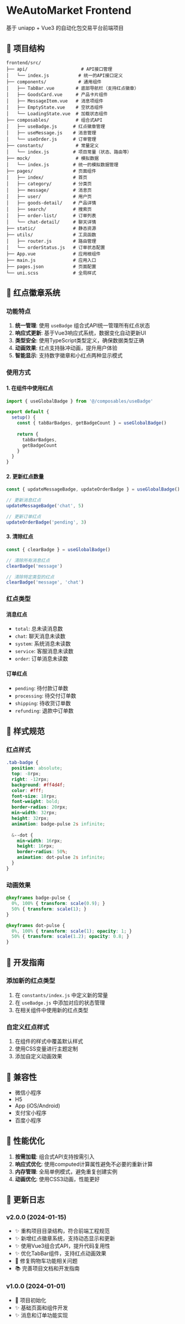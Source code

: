 # WeAutoMarket Frontend

基于 uniapp + Vue3 的自动化包交易平台前端项目

## 📁 项目结构

```
frontend/src/
├── api/                    # API接口管理
│   └── index.js           # 统一的API接口定义
├── components/            # 通用组件
│   ├── TabBar.vue        # 底部导航栏（支持红点徽章）
│   ├── GoodsCard.vue     # 产品卡片组件
│   ├── MessageItem.vue   # 消息项组件
│   ├── EmptyState.vue    # 空状态组件
│   └── LoadingState.vue  # 加载状态组件
├── composables/          # 组合式API
│   ├── useBadge.js      # 红点徽章管理
│   ├── useMessage.js    # 消息管理
│   └── useOrder.js      # 订单管理
├── constants/            # 常量定义
│   └── index.js         # 项目常量（状态、路由等）
├── mock/                 # 模拟数据
│   └── index.js         # 统一的模拟数据管理
├── pages/               # 页面组件
│   ├── index/           # 首页
│   ├── category/        # 分类页
│   ├── message/         # 消息页
│   ├── user/            # 用户页
│   ├── goods-detail/    # 产品详情
│   ├── search/          # 搜索页
│   ├── order-list/      # 订单列表
│   └── chat-detail/     # 聊天详情
├── static/              # 静态资源
├── utils/               # 工具函数
│   ├── router.js        # 路由管理
│   └── orderStatus.js   # 订单状态配置
├── App.vue              # 应用根组件
├── main.js              # 应用入口
├── pages.json           # 页面配置
└── uni.scss             # 全局样式
```

## 🔴 红点徽章系统

### 功能特点

1. **统一管理**: 使用 `useBadge` 组合式API统一管理所有红点状态
2. **响应式更新**: 基于Vue3响应式系统，数据变化自动更新UI
3. **类型安全**: 使用TypeScript类型定义，确保数据类型正确
4. **动画效果**: 红点支持脉冲动画，提升用户体验
5. **智能显示**: 支持数字徽章和小红点两种显示模式

### 使用方式

#### 1. 在组件中使用红点

```javascript
import { useGlobalBadge } from '@/composables/useBadge'

export default {
  setup() {
    const { tabBarBadges, getBadgeCount } = useGlobalBadge()
    
    return {
      tabBarBadges,
      getBadgeCount
    }
  }
}
```

#### 2. 更新红点数量

```javascript
const { updateMessageBadge, updateOrderBadge } = useGlobalBadge()

// 更新消息红点
updateMessageBadge('chat', 5)

// 更新订单红点
updateOrderBadge('pending', 3)
```

#### 3. 清除红点

```javascript
const { clearBadge } = useGlobalBadge()

// 清除所有消息红点
clearBadge('message')

// 清除特定类型的红点
clearBadge('message', 'chat')
```

### 红点类型

#### 消息红点
- `total`: 总未读消息数
- `chat`: 聊天消息未读数
- `system`: 系统消息未读数
- `service`: 客服消息未读数
- `order`: 订单消息未读数

#### 订单红点
- `pending`: 待付款订单数
- `processing`: 待交付订单数
- `shipping`: 待收货订单数
- `refunding`: 退款中订单数

## 🎨 样式规范

### 红点样式

```scss
.tab-badge {
  position: absolute;
  top: -8rpx;
  right: -12rpx;
  background: #ff4d4f;
  color: #fff;
  font-size: 18rpx;
  font-weight: bold;
  border-radius: 20rpx;
  min-width: 32rpx;
  height: 32rpx;
  animation: badge-pulse 2s infinite;
  
  &--dot {
    min-width: 16rpx;
    height: 16rpx;
    border-radius: 50%;
    animation: dot-pulse 2s infinite;
  }
}
```

### 动画效果

```scss
@keyframes badge-pulse {
  0%, 100% { transform: scale(0.9); }
  50% { transform: scale(1); }
}

@keyframes dot-pulse {
  0%, 100% { transform: scale(1); opacity: 1; }
  50% { transform: scale(1.2); opacity: 0.8; }
}
```

## 🔧 开发指南

### 添加新的红点类型

1. 在 `constants/index.js` 中定义新的常量
2. 在 `useBadge.js` 中添加对应的状态管理
3. 在相关组件中使用新的红点类型

### 自定义红点样式

1. 在组件的样式中覆盖默认样式
2. 使用CSS变量进行主题定制
3. 添加自定义动画效果

## 📱 兼容性

- 微信小程序
- H5
- App (iOS/Android)
- 支付宝小程序
- 百度小程序

## 🚀 性能优化

1. **按需加载**: 组合式API支持按需引入
2. **响应式优化**: 使用computed计算属性避免不必要的重新计算
3. **内存管理**: 全局单例模式，避免重复创建实例
4. **动画优化**: 使用CSS3动画，性能更好

## 📝 更新日志

### v2.0.0 (2024-01-15)
- ✨ 重构项目目录结构，符合前端工程规范
- ✨ 新增红点徽章系统，支持动态显示和更新
- ✨ 使用Vue3组合式API，提升代码复用性
- ✨ 优化TabBar组件，支持红点动画效果
- 🐛 修复购物车功能相关问题
- 📚 完善项目文档和开发指南

### v1.0.0 (2024-01-01)
- 🎉 项目初始化
- ✨ 基础页面和组件开发
- ✨ 消息和订单功能实现
